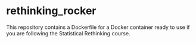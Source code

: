 # rethinking_rocker
This repository contains a Dockerfile for a Docker container ready to use if you are following the Statistical Rethinking course.
